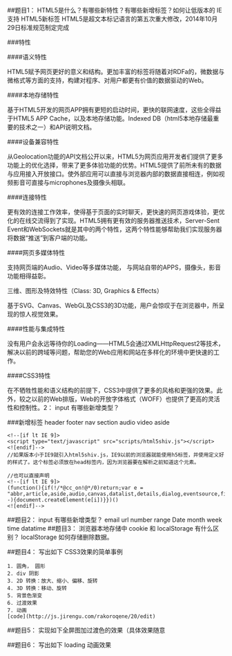 ##题目1： HTML5是什么？有哪些新特性？有哪些新增标签？如何让低版本的 IE 支持 HTML5新标签
HTML5是超文本标记语言的第五次重大修改，2014年10月29日标准规范制定完成


###特性

####语义特性

HTML5赋予网页更好的意义和结构。更加丰富的标签将随着对RDFa的，微数据与微格式等方面的支持，构建对程序、对用户都更有价值的数据驱动的Web。

####本地存储特性

基于HTML5开发的网页APP拥有更短的启动时间，更快的联网速度，这些全得益于HTML5 APP Cache，以及本地存储功能。Indexed DB（html5本地存储最重要的技术之一）和API说明文档。

####设备兼容特性

从Geolocation功能的API文档公开以来，HTML5为网页应用开发者们提供了更多功能上的优化选择，带来了更多体验功能的优势。HTML5提供了前所未有的数据与应用接入开放接口。使外部应用可以直接与浏览器内部的数据直接相连，例如视频影音可直接与microphones及摄像头相联。

####连接特性

更有效的连接工作效率，使得基于页面的实时聊天，更快速的网页游戏体验，更优化的在线交流得到了实现。HTML5拥有更有效的服务器推送技术，Server-Sent Event和WebSockets就是其中的两个特性，这两个特性能够帮助我们实现服务器将数据“推送”到客户端的功能。

####网页多媒体特性

支持网页端的Audio、Video等多媒体功能， 与网站自带的APPS，摄像头，影音功能相得益彰。

三维、图形及特效特性（Class: 3D, Graphics & Effects）

基于SVG、Canvas、WebGL及CSS3的3D功能，用户会惊叹于在浏览器中，所呈现的惊人视觉效果。

####性能与集成特性

没有用户会永远等待你的Loading——HTML5会通过XMLHttpRequest2等技术，解决以前的跨域等问题，帮助您的Web应用和网站在多样化的环境中更快速的工作。

####CSS3特性

在不牺牲性能和语义结构的前提下，CSS3中提供了更多的风格和更强的效果。此外，较之以前的Web排版，Web的开放字体格式（WOFF）也提供了更高的灵活性和控制性。2： input 有哪些新增类型？

###新增标签
header footer nav section audio video aside 

```
<!--[if lt IE 9]>            
<script type="text/javascript" src="scripts/html5shiv.js"></script>
<![endif]-->    
//如果版本小于IE9就引入html5shiv.js，IE9以前的浏览器就能使用h5标签，并使用定义好的样式了。这个标签必须放在head标签内，因为浏览器要在解析之前知道这个元素。

//也可以直接声明
<!--[if lt IE 9]> 
(function(){if(!/*@cc_on!@*/0)return;var e = "abbr,article,aside,audio,canvas,datalist,details,dialog,eventsource,figure,footer,header,hgroup,mark,menu,meter,nav,output,progress,section,time,video".split(','),i=e.length;while(i--){document.createElement(e[i])}})()
<![endif]-->

```

##题目2： input 有哪些新增类型？
email url number range Date month week time datatime
##题目3： 浏览器本地存储中 cookie 和 localStorage 有什么区别？ localStorage 如何存储删除数据。

##题目4： 写出如下 CSS3效果的简单事例

    1. 圆角， 圆形
    2. div 阴影
    3. 2D 转换：放大、缩小、偏移、旋转
    4. 3D 转换：移动、旋转
    5. 背景色渐变
    6. 过渡效果
    7. 动画
    [code](http://js.jirengu.com/rakoroqene/20/edit)
##题目5： 实现如下全屏图加过渡色的效果（具体效果随意

##题目6： 写出如下 loading 动画效果